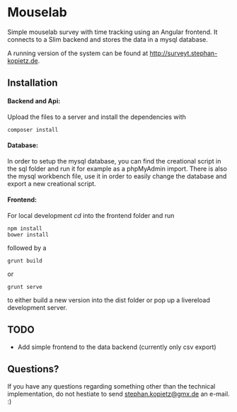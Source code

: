 # Mouselab
Simple mouselab survey with time tracking using an Angular frontend. It connects to a Slim backend and stores the data in a mysql database.

A running version of the system can be found at http://surveyt.stephan-kopietz.de.

## Installation
#### Backend and Api: 
Upload the files to a server and install the dependencies with

    composer install
    
#### Database:
In order to setup the mysql database, you can find the creational script in the sql folder and run it for example as a phpMyAdmin import.
There is also the mysql workbench file, use it in order to easily change the database and export a new creational script.

#### Frontend: 
For local development *cd* into the frontend folder and run

    npm install
    bower install
    
followed by a 

    grunt build 
or

    grunt serve
    
to either build a new version into the dist folder or pop up a livereload development server.


## TODO
- Add simple frontend to the data backend (currently only csv export)

## Questions?
If you have any questions regarding something other than the technical implementation, do not hestiate to send stephan.kopietz@gmx.de an e-mail. :)
